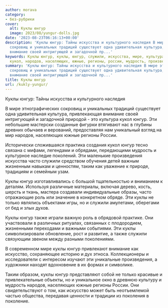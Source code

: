 ```yaml
---
author: morava
category:
- без-рубрики
cover:
  alt: Куклы юнгур
  image: 2023/08/yungur-dolls.jpg
date: '2023-08-23T06:16:13+00:00'
description: 'Куклы юнгур: Тайны искусства и культурного наследия В мире этнографических
  сокровищ и уникальных традиций существует одна удивительная культура, привлекающая
  внимание своей интригующей и загадочной пр...'
keywords: Куклы юнгур, куклы, юнгур, служили, искусства, мире, культура, внимание,
  кукол, народов, населяющих, южные, регионы, россии, мудрость, произведения
summary: 'Куклы юнгур: Тайны искусства и культурного наследия В мире этнографических
  сокровищ и уникальных традиций существует одна удивительная культура, привлекающая
  внимание своей интригующей и загадочной пр...'
title: Куклы юнгур
url: /kukly-yungur/
---
```


Куклы юнгур: Тайны искусства и культурного наследия

В мире этнографических сокровищ и уникальных традиций существует одна удивительная культура, привлекающая внимание своей интригующей и загадочной природой \- это культура кукол юнгур. Эти небольшие мастерски созданные фигурки втягивают нас в глубины древних обычаев и верований, предоставляя нам уникальный взгляд на мир народов, населяющих южные регионы России.

Исторически сложившаяся практика создания кукол юнгур тесно связана с мифами, легендами и обрядами, передающими мудрость и культурное наследие поколений. Эти маленькие произведения искусства часто служили средством обучения детей важным жизненным навыкам и ценностям, таким как уважение к природе, традициям и семейным узам.

Куклы юнгур изготавливались с большой тщательностью и вниманием к деталям. Используя различные материалы, включая дерево, кость, шерсть и ткань, мастера создавали индивидуальные образы, часто отражающие роль или значение в конкретном обряде. Эти куклы не только являлись объектами игры, но и служили амулетами, оберегами от бед и злых духов.

Куклы юнгур также играли важную роль в обрядовой практике. Они участвовали в различных ритуалах, связанных с плодородием, жизненными переходами и важными событиями. Эти куклы символизировали обновление, рост и развитие, а также служили связующим звеном между разными поколениями.

В современном мире куклы юнгур привлекают внимание как искусство, сохраняющее историю и дух этноса. Коллекционеры и исследователи с интересом изучают эти уникальные произведения, а художники находят вдохновение в их формах и символике.

Таким образом, куклы юнгур представляют собой не только красивые и привлекательные объекты, но и уникальное окно в древнюю культуру и мудрость народов, населяющих южные регионы России. Они свидетельствуют о том, как искусство может быть неотъемлемой частью общества, передавая ценности и традиции из поколения в поколение.